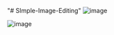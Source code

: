 "# SImple-Image-Editing" 
![image](https://user-images.githubusercontent.com/38296406/173801910-cef4d776-4678-4132-b49b-fa2070e28c10.png)

![image](https://user-images.githubusercontent.com/38296406/173802032-5f32b326-b8a8-4d99-b4d1-553c54c957d0.png)
